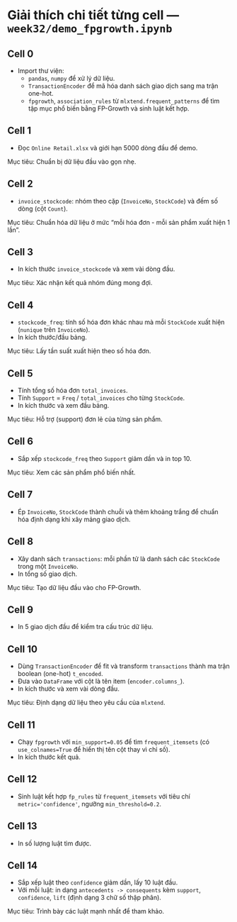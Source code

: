 # Giải thích chi tiết từng cell — `week32/demo_fpgrowth.ipynb`

## Cell 0
- Import thư viện:
  - `pandas`, `numpy` để xử lý dữ liệu.
  - `TransactionEncoder` để mã hóa danh sách giao dịch sang ma trận one-hot.
  - `fpgrowth`, `association_rules` từ `mlxtend.frequent_patterns` để tìm tập mục phổ biến bằng FP-Growth và sinh luật kết hợp.

## Cell 1
- Đọc `Online Retail.xlsx` và giới hạn 5000 dòng đầu để demo.

Mục tiêu: Chuẩn bị dữ liệu đầu vào gọn nhẹ.

## Cell 2
- `invoice_stockcode`: nhóm theo cặp (`InvoiceNo`, `StockCode`) và đếm số dòng (cột `Count`).

Mục tiêu: Chuẩn hóa dữ liệu ở mức “mỗi hóa đơn - mỗi sản phẩm xuất hiện 1 lần”.

## Cell 3
- In kích thước `invoice_stockcode` và xem vài dòng đầu.

Mục tiêu: Xác nhận kết quả nhóm đúng mong đợi.

## Cell 4
- `stockcode_freq`: tính số hóa đơn khác nhau mà mỗi `StockCode` xuất hiện (`nunique` trên `InvoiceNo`).
- In kích thước/đầu bảng.

Mục tiêu: Lấy tần suất xuất hiện theo số hóa đơn.

## Cell 5
- Tính tổng số hóa đơn `total_invoices`.
- Tính `Support` = `Freq` / `total_invoices` cho từng `StockCode`.
- In kích thước và xem đầu bảng.

Mục tiêu: Hỗ trợ (support) đơn lẻ của từng sản phẩm.

## Cell 6
- Sắp xếp `stockcode_freq` theo `Support` giảm dần và in top 10.

Mục tiêu: Xem các sản phẩm phổ biến nhất.

## Cell 7
- Ép `InvoiceNo`, `StockCode` thành chuỗi và thêm khoảng trắng để chuẩn hóa định dạng khi xây mảng giao dịch.

## Cell 8
- Xây danh sách `transactions`: mỗi phần tử là danh sách các `StockCode` trong một `InvoiceNo`.
- In tổng số giao dịch.

Mục tiêu: Tạo dữ liệu đầu vào cho FP-Growth.

## Cell 9
- In 5 giao dịch đầu để kiểm tra cấu trúc dữ liệu.

## Cell 10
- Dùng `TransactionEncoder` để fit và transform `transactions` thành ma trận boolean (one-hot) `t_encoded`.
- Đưa vào `DataFrame` với cột là tên item (`encoder.columns_`).
- In kích thước và xem vài dòng đầu.

Mục tiêu: Định dạng dữ liệu theo yêu cầu của `mlxtend`.

## Cell 11
- Chạy `fpgrowth` với `min_support=0.05` để tìm `frequent_itemsets` (có `use_colnames=True` để hiển thị tên cột thay vì chỉ số).
- In kích thước kết quả.

## Cell 12
- Sinh luật kết hợp `fp_rules` từ `frequent_itemsets` với tiêu chí `metric='confidence'`, ngưỡng `min_threshold=0.2`.

## Cell 13
- In số lượng luật tìm được.

## Cell 14
- Sắp xếp luật theo `confidence` giảm dần, lấy 10 luật đầu.
- Với mỗi luật: in dạng `antecedents -> consequents` kèm `support`, `confidence`, `lift` (định dạng 3 chữ số thập phân).

Mục tiêu: Trình bày các luật mạnh nhất để tham khảo.

